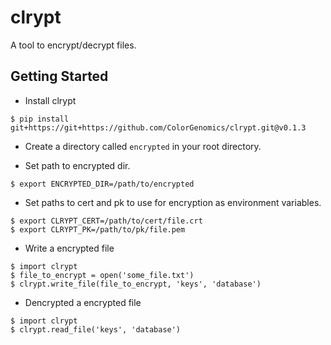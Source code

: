 # clrypt

A tool to encrypt/decrypt files.

## Getting Started

* Install clrypt
```
$ pip install git+https://git+https://github.com/ColorGenomics/clrypt.git@v0.1.3
```

* Create a directory called `encrypted` in your root directory.

* Set path to encrypted dir.
```
$ export ENCRYPTED_DIR=/path/to/encrypted
```

* Set paths to cert and pk to use for encryption as environment variables.
```
$ export CLRYPT_CERT=/path/to/cert/file.crt
$ export CLRYPT_PK=/path/to/pk/file.pem
```

* Write a encrypted file
```
$ import clrypt
$ file_to_encrypt = open('some_file.txt')
$ clrypt.write_file(file_to_encrypt, 'keys', 'database')
```

* Dencrypted a encrypted file
```
$ import clrypt
$ clrypt.read_file('keys', 'database')
```

